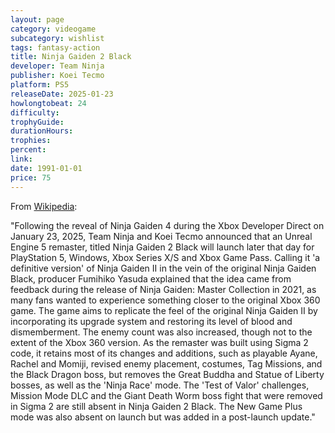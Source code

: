 ```yaml
---
layout: page
category: videogame
subcategory: wishlist
tags: fantasy-action
title: Ninja Gaiden 2 Black
developer: Team Ninja
publisher: Koei Tecmo
platform: PS5
releaseDate: 2025-01-23
howlongtobeat: 24
difficulty:
trophyGuide:
durationHours:
trophies:
percent:
link:
date: 1991-01-01
price: 75
---
```


From [Wikipedia](https://en.wikipedia.org/wiki/Ninja_Gaiden_Sigma_2#Ninja_Gaiden_2_Black):

"Following the reveal of Ninja Gaiden 4 during the Xbox Developer Direct on January 23, 2025, Team Ninja and Koei Tecmo announced that an Unreal Engine 5 remaster, titled Ninja Gaiden 2 Black will launch later that day for PlayStation 5, Windows, Xbox Series X/S and Xbox Game Pass. Calling it 'a definitive version' of Ninja Gaiden II in the vein of the original Ninja Gaiden Black, producer Fumihiko Yasuda explained that the idea came from feedback during the release of Ninja Gaiden: Master Collection in 2021, as many fans wanted to experience something closer to the original Xbox 360 game. The game aims to replicate the feel of the original Ninja Gaiden II by incorporating its upgrade system and restoring its level of blood and dismemberment. The enemy count was also increased, though not to the extent of the Xbox 360 version. As the remaster was built using Sigma 2 code, it retains most of its changes and additions, such as playable Ayane, Rachel and Momiji, revised enemy placement, costumes, Tag Missions, and the Black Dragon boss, but removes the Great Buddha and Statue of Liberty bosses, as well as the 'Ninja Race' mode. The 'Test of Valor' challenges, Mission Mode DLC and the Giant Death Worm boss fight that were removed in Sigma 2 are still absent in Ninja Gaiden 2 Black. The New Game Plus mode was also absent on launch but was added in a post-launch update."
